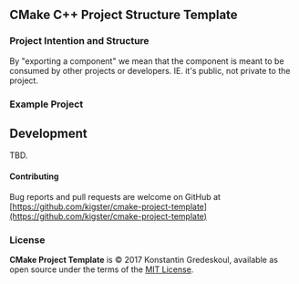 ## CMake C++ Project Structure Template


### Project Intention and Structure

By "exporting a component" we mean that the component is meant to be consumed by other projects or developers. IE. it's public, not private to the project.

### Example Project

 
## Development

TBD. 

#### Contributing

Bug reports and pull requests are welcome on GitHub at [https://github.com/kigster/cmake-project-template](https://github.com/kigster/cmake-project-template)

### License

**CMake Project Template** is &copy; 2017 Konstantin Gredeskoul, available as open source under the terms of the [MIT License](http://opensource.org/licenses/MIT). 
